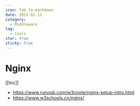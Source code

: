 ```yaml
---
icon: fab fa-markdown
date: 2022-01-12
category:
  - Middleware
tag:
  - tools
star: true
sticky: true
---
```


# Nginx

[[toc]]


- https://www.runoob.com/w3cnote/nginx-setup-intro.html
- https://www.w3schools.cn/nginx/
